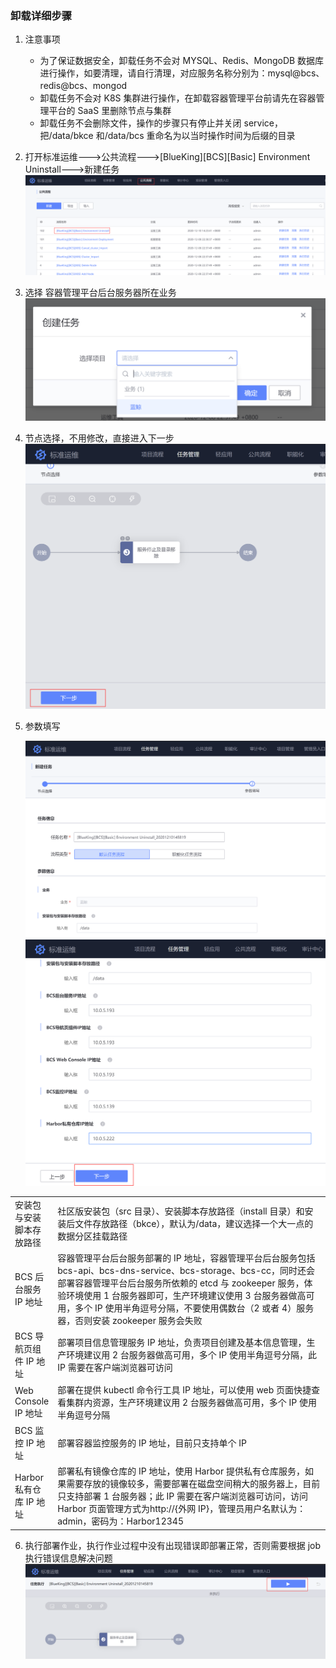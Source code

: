 ### 卸载详细步骤

1. 注意事项

   - 为了保证数据安全，卸载任务不会对 MYSQL、Redis、MongoDB 数据库进行操作，如要清理，请自行清理，对应服务名称分别为：mysql@bcs、redis@bcs、mongod
   - 卸载任务不会对 K8S 集群进行操作，在卸载容器管理平台前请先在容器管理平台的 SaaS 里删除节点与集群
   - 卸载任务不会删除文件，操作的步骤只有停止并关闭 service，把/data/bkce 和/data/bcs 重命名为以当时操作时间为后缀的目录

2. 打开标准运维--->公共流程--->[BlueKing][BCS][Basic] Environment Uninstall--->新建任务
   ![avatar](../../assets/unstall_create_task.png)

3. 选择 容器管理平台后台服务器所在业务
   ![avatar](../../assets/uninstall_select_biz.png)

4. 节点选择，不用修改，直接进入下一步
   ![avatar](../../assets/unstall_step_next.png)

5. 参数填写

   ![avatar](../../assets/uninstall_args_input.png)
   ![avatar](../../assets/uninstall_args_step_next.png)

<table><tbody>
<tr><td width="10%">安装包与安装脚本存放路径</td><td width="90%">社区版安装包（src 目录）、安装脚本存放路径（install 目录）和安装后文件存放路径（bkce），默认为/data，建议选择一个大一点的数据分区挂载路径</td></tr>
<tr><td width="10%">BCS 后台服务 IP 地址</td><td width="90%">容器管理平台后台服务部署的 IP 地址，容器管理平台后台服务包括 bcs-api、bcs-dns-service、bcs-storage、bcs-cc，同时还会部署容器管理平台后台服务所依赖的 etcd 与 zookeeper 服务，体验环境使用 1 台服务器即可，生产环境建议使用 3 台服务器做高可用，多个 IP 使用半角逗号分隔，不要使用偶数台（2 或者 4）服务器，否则安装 zookeeper 服务会失败</td></tr>
<tr><td width="10%">BCS 导航页组件 IP 地址</td><td width="90%">部署项目信息管理服务 IP 地址，负责项目创建及基本信息管理，生产环境建议用 2 台服务器做高可用，多个 IP 使用半角逗号分隔，此 IP 需要在客户端浏览器可访问</td></tr>
<tr><td width="10%">Web Console IP 地址</td><td width="90%">部署在提供 kubectl 命令行工具 IP 地址，可以使用 web 页面快捷查看集群内资源，生产环境建议用 2 台服务器做高可用，多个 IP 使用半角逗号分隔</td></tr>
<tr><td width="10%">BCS 监控 IP 地址</td><td width="90%">部署容器监控服务的 IP 地址，目前只支持单个 IP</td></tr>
<tr><td width="10%">Harbor 私有仓库 IP 地址</td><td width="90%">部署私有镜像仓库的 IP 地址，使用 Harbor 提供私有仓库服务，如果需要存放的镜像较多，需要部署在磁盘空间稍大的服务器上，目前只支持部署 1 台服务器；此 IP 需要在客户端浏览器可访问，访问 Harbor 页面管理方式为http://{外网 IP}，管理员用户名默认为：admin，密码为：Harbor12345</td></tr>
</tbody></table>

6. 执行部署作业，执行作业过程中没有出现错误即部署正常，否则需要根据 job 执行错误信息解决问题
  ![avatar](../../assets/unstall_exec_job.png)
